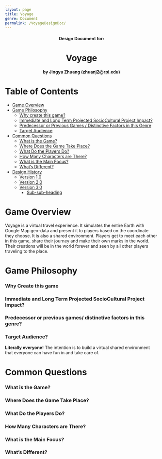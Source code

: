 ```yaml
---
layout: page
title: Voyage 
genre: Document
permalink: /VoyageDesignDoc/
---
```


<center>  <h4>Design Document for:</h4><h1>Voyage </h1><h4>by Jingyu Zhuang (zhuanj2@rpi.edu)</h4></center>

  

# Table of Contents

  

- [Game Overview](#game-overview)
- [Game Philosophy](#heading-1)
    * [Why create this game?](#sub-heading-1)
	* [Immediate and Long Term Projected SocioCultural Project Impact?](#sub-heading-1)
	* [Predecessor or Previous Games / Distinctive Factors in this Genre](#sub-heading-1)
	* [Target Audience](#sub-heading-1)
- [Common Questions](#heading-2)
	* [What is the Game?](#sub-heading-2)
	* [Where Does the Game Take Place?](#sub-heading-2)
	* [What Do the Players Do?](#sub-heading-2)
	* [How Many Characters are There?](#sub-heading-2)
	* [What is the Main Focus?](#sub-heading-2)
	* [What’s Different?](#sub-heading-2)
- [Design History](#heading-2)
	* [Version 1.0](#sub-heading-2)
	* [Version 2.0](#sub-heading-2)
	* [Version 3.0](#sub-heading-2)
	    + [Sub-sub-heading](#sub-sub-heading-2)



# Game Overview
Voyage is a virtual travel experience. It simulates the entire Earth with Google Map geo-data and present it to players based on the coordinate they choose. It is also a shared environment. Players get to meet each other in this game, share their journey and make their own marks in the world. Their creations will be in the world forever and seen by all other players traveling to the place.

# Game Philosophy
### Why Create this game
### Immediate and Long Term Projected SocioCultural Project Impact?
### Predecessor or previous games/ distinctive factors in this genre?
### Target Audience?
**Literally everyone!** The intention is to build a virtual shared environment that everyone can have fun in and take care of.

# Common Questions
### What is the Game?
### Where Does the Game Take Place?
### What Do the Players Do?
### How Many Characters are There?
### What is the Main Focus?
### What’s Different?